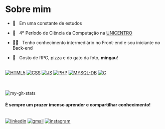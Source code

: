 # **Sobre mim**


- 🔄&nbsp;&nbsp;&nbsp;Em uma constante de estudos

- 📖&nbsp;&nbsp; 4º Período de Ciência da Computação na [UNICENTRO](https://www3.unicentro.br/)

- 👨‍💻&nbsp;&nbsp; Tenho conhecimento intermediário no Front-end e sou iniciante no Back-end 

- 👻&nbsp;&nbsp; Gosto de RPG, pizza e do gato da foto, **mingau**!



\
[![HTML5](https://img.shields.io/badge/HTML5-E34F26?style=for-the-badge&logo=html5&logoColor=white)](#)
[![CSS](https://img.shields.io/badge/CSS3-1572B6?style=for-the-badge&logo=css3&logoColor=white)](#)
[![JS](https://img.shields.io/badge/JavaScript-323330?style=for-the-badge&logo=javascript&logoColor=F7DF1E)](#)
[![PHP](https://img.shields.io/badge/PHP-777BB4?style=for-the-badge&logo=php&logoColor=white)](#)
[![MYSQL-DB](https://img.shields.io/badge/MySQL-005C84?style=for-the-badge&logo=mysql&logoColor=white)](#)
[![C](https://img.shields.io/badge/C-00599C?style=for-the-badge&logo=c&logoColor=white)](#)

\
\
![my-git-stats](https://github-readme-stats.vercel.app/api?username=thiagoigfraga)

#### **É sempre um prazer imenso aprender e compartilhar conhecimento!**


\
[![linkedin](https://img.shields.io/badge/LinkedIn-0077B5?style=for-the-badge&logo=linkedin&logoColor=white)](https://instagram.com/thiagoiggfraga)
[![gmail](https://img.shields.io/badge/Gmail-D14836?style=for-the-badge&logo=gmail&logoColor=white)](mailto:thiagogarcia99@gmail.com)
[![instagram](https://img.shields.io/badge/Instagram-E4405F?style=for-the-badge&logo=instagram&logoColor=white)](https://instagram.com/thiagoiggfraga)
